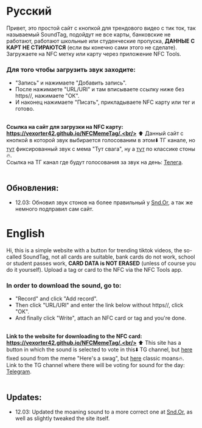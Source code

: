 # Русский
Привет, это простой сайт с кнопкой для трендового видео с тик ток, так называемый SoundTag, подойдут не все карты, банковские не работают, работают школьные или студенческие пропуска, **ДАННЫЕ С КАРТ НЕ СТИРАЮТСЯ** (если вы конечно сами этого не сделате). Загружаете на NFC метку или карту через приложение NFC Tools. <br>
### Для того чтобы загрузить звук заходите:
- "Запись" и нажимаете "Добавить запись". <br/>
- После нажимаете "URL/URI" и там вписываете ссылку ниже без https//, нажимаете "ОК". <br/>
- И наконец нажимаете "Писать", прикладываете NFC карту или тег и готово. <br><br>

**Ссылка на сайт для загрузки на NFC карту: https://vexorter42.github.io/NFCMemeTag/.<br/>**
⬆️ Данный сайт с кнопкой в которой звук выбирается голосованим в этом⬇️ ТГ канале, но [тут](https://github.com/Vexorter42/NFCMemeTag/tree/main/s) фиксированный звук с мема "Тут свага", ну а [тут](https://github.com/Vexorter42/NFCMemeTag/tree/main/o) по классике стоны🔥.<br/>
Ссылка на ТГ канал где будут голосования за звук на день: [Телега](https://t.me/Vexkon). <br/><br/>
## Обновления:
- 12.03: Обновил звук стонов на более правильный у [Snd.Or](https://github.com/Vexorter42/NFCMemeTag/tree/main/o), а так же немного подправил сам сайт.

# English
Hi, this is a simple website with a button for trending tiktok videos, the so-called SoundTag, not all cards are suitable, bank cards do not work, school or student passes work, **CARD DATA is NOT ERASED** (unless of course you do it yourself). Upload a tag or card to the NFC via the NFC Tools app. <br>
### In order to download the sound, go to:
- "Record" and click "Add record". <br/>
- Then click "URL/URI" and enter the link below without https//, click "OK". <br/>
- And finally click "Write", attach an NFC card or tag and you're done. <br><br>

**Link to the website for downloading to the NFC card: https://vexorter42.github.io/NFCMemeTag/.<br/>**
⬆️ This site has a button in which the sound is selected to vote in this⬇️ TG channel, but [here](https://github.com/Vexorter42/NFCMemeTag/tree/main/s) fixed sound from the meme "Here's a swag", but [here](https://github.com/Vexorter42/NFCMemeTag/tree/main/o) classic moans🔥.<br/>
Link to the TG channel where there will be voting for sound for the day: [Telegram](https://t.me/Vexkon). <br/><br/>
## Updates:
- 12.03: Updated the moaning sound to a more correct one at [Snd.Or](https://github.com/Vexorter42/NFCMemeTag/tree/main/o), as well as slightly tweaked the site itself.